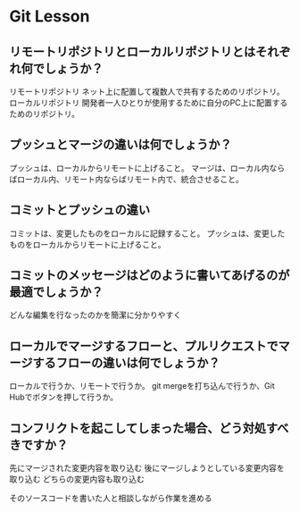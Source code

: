 # Git Lesson

## リモートリポジトリとローカルリポジトリとはそれぞれ何でしょうか？
リモートリポジトリ
ネット上に配置して複数人で共有するためのリポジトリ。
ローカルリポジトリ
開発者一人ひとりが使用するために自分のPC上に配置するためのリポジトリ。

## プッシュとマージの違いは何でしょうか？
プッシュは、ローカルからリモートに上げること。
マージは、ローカル内ならばローカル内、リモート内ならばリモート内で、統合させること。

## コミットとプッシュの違い
コミットは、変更したものをローカルに記録すること。
プッシュは、変更したものをローカルからリモートに上げること。


## コミットのメッセージはどのように書いてあげるのが最適でしょうか？
どんな編集を行なったのかを簡潔に分かりやすく


## ローカルでマージするフローと、プルリクエストでマージするフローの違いは何でしょうか？
ローカルで行うか、リモートで行うか。
git mergeを打ち込んで行うか、Git Hubでボタンを押して行うか。


## コンフリクトを起こしてしまった場合、どう対処すべきですか？
先にマージされた変更内容を取り込む
後にマージしようとしている変更内容を取り込む
どちらの変更内容も取り込む

そのソースコードを書いた人と相談しながら作業を進める